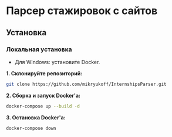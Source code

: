 # Парсер стажировок с сайтов

## Установка

### Локальная установка

- Для Windows: установите Docker.

**1. Склонируйте репозиторий:**
```bash
git clone https://github.com/mikryukoff/InternshipsParser.git
```

**2. Сборка и запуск Docker'а:**
```bash
docker-compose up --build -d
```

**3. Остановка Docker'а:**
```bash
docker-compose down
```